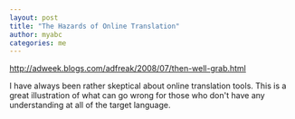 ```yaml
---
layout: post
title: "The Hazards of Online Translation"
author: myabc
categories: me
---
```



<http://adweek.blogs.com/adfreak/2008/07/then-well-grab.html>

I have always been rather skeptical about online translation tools. This is a great illustration of what can go wrong for those who don't have any understanding at all of the target language.
